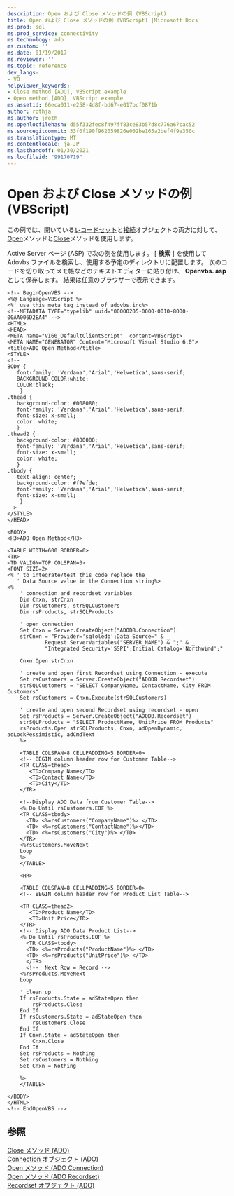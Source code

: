 ```yaml
---
description: Open および Close メソッドの例 (VBScript)
title: Open および Close メソッドの例 (VBScript) |Microsoft Docs
ms.prod: sql
ms.prod_service: connectivity
ms.technology: ado
ms.custom: ''
ms.date: 01/19/2017
ms.reviewer: ''
ms.topic: reference
dev_langs:
- VB
helpviewer_keywords:
- Close method [ADO], VBScript example
- Open method [ADO], VBScript example
ms.assetid: 66eca011-e258-4d8f-bd67-e017bcf0871b
author: rothja
ms.author: jroth
ms.openlocfilehash: d55f332fec8f497ff83ce83b57d8c776a67cac52
ms.sourcegitcommit: 33f0f190f962059826e002be165a2bef4f9e350c
ms.translationtype: MT
ms.contentlocale: ja-JP
ms.lasthandoff: 01/30/2021
ms.locfileid: "99170719"
---
```

# <a name="open-and-close-methods-example-vbscript"></a>Open および Close メソッドの例 (VBScript)
この例では、開いている[レコードセット](./recordset-object-ado.md)と[接続](./connection-object-ado.md)オブジェクトの両方に対して、 [Open](./open-method-ado-recordset.md)メソッドと[Close](./close-method-ado.md)メソッドを使用します。  
  
 Active Server ページ (ASP) で次の例を使用します。 [ **検索** ] を使用して Adovbs ファイルを検索し、使用する予定のディレクトリに配置します。 次のコードを切り取ってメモ帳などのテキストエディターに貼り付け、 **Openvbs. asp** として保存します。 結果は任意のブラウザーで表示できます。  
  
```  
<!-- BeginOpenVBS -->  
<%@ Language=VBScript %>  
<%' use this meta tag instead of adovbs.inc%>  
<!--METADATA TYPE="typelib" uuid="00000205-0000-0010-8000-00AA006D2EA4" -->  
<HTML>  
<HEAD>  
<META name="VI60_DefaultClientScript"  content=VBScript>  
<META NAME="GENERATOR" Content="Microsoft Visual Studio 6.0">  
<title>ADO Open Method</title>  
<STYLE>  
<!--  
BODY {  
   font-family: 'Verdana','Arial','Helvetica',sans-serif;  
   BACKGROUND-COLOR:white;  
   COLOR:black;  
    }  
.thead {  
   background-color: #008080;   
   font-family: 'Verdana','Arial','Helvetica',sans-serif;   
   font-size: x-small;  
   color: white;  
   }  
.thead2 {  
   background-color: #800000;   
   font-family: 'Verdana','Arial','Helvetica',sans-serif;   
   font-size: x-small;  
   color: white;  
   }  
.tbody {   
   text-align: center;  
   background-color: #f7efde;  
   font-family: 'Verdana','Arial','Helvetica',sans-serif;   
   font-size: x-small;  
    }  
-->  
</STYLE>  
</HEAD>  
  
<BODY>  
<H3>ADO Open Method</H3>  
  
<TABLE WIDTH=600 BORDER=0>  
<TR>  
<TD VALIGN=TOP COLSPAN=3>  
<FONT SIZE=2>  
<% ' to integrate/test this code replace the   
   ' Data Source value in the Connection string%>  
<%   
    ' connection and recordset variables  
    Dim Cnxn, strCnxn  
    Dim rsCustomers, strSQLCustomers  
    Dim rsProducts, strSQLProducts  
  
    ' open connection  
    Set Cnxn = Server.CreateObject("ADODB.Connection")  
    strCnxn = "Provider='sqloledb';Data Source=" & _  
            Request.ServerVariables("SERVER_NAME") & ";" & _  
            "Integrated Security='SSPI';Initial Catalog='Northwind';"  
  
    Cnxn.Open strCnxn  
  
    ' create and open first Recordset using Connection - execute  
    Set rsCustomers = Server.CreateObject("ADODB.Recordset")  
    strSQLCustomers = "SELECT CompanyName, ContactName, City FROM Customers"  
    Set rsCustomers = Cnxn.Execute(strSQLCustomers)   
  
    ' create and open second Recordset using recordset - open  
    Set rsProducts = Server.CreateObject("ADODB.Recordset")  
    strSQLProducts = "SELECT ProductName, UnitPrice FROM Products"  
    rsProducts.Open strSQLProducts, Cnxn, adOpenDynamic, adLockPessimistic, adCmdText  
    %>  
  
    <TABLE COLSPAN=8 CELLPADDING=5 BORDER=0>  
    <!-- BEGIN column header row for Customer Table-->  
    <TR CLASS=thead>  
       <TD>Company Name</TD>  
       <TD>Contact Name</TD>  
       <TD>City</TD>  
    </TR>  
  
    <!--Display ADO Data from Customer Table-->  
    <% Do Until rsCustomers.EOF %>  
    <TR CLASS=tbody>  
      <TD> <%=rsCustomers("CompanyName")%> </TD>  
      <TD> <%=rsCustomers("ContactName")%></TD>  
      <TD> <%=rsCustomers("City")%> </TD>  
    </TR>   
    <%rsCustomers.MoveNext   
    Loop   
    %>  
    </TABLE>  
  
    <HR>  
  
    <TABLE COLSPAN=8 CELLPADDING=5 BORDER=0>  
    <!-- BEGIN column header row for Product List Table-->  
  
    <TR CLASS=thead2>  
       <TD>Product Name</TD>  
       <TD>Unit Price</TD>  
    </TR>  
    <!-- Display ADO Data Product List-->  
    <% Do Until rsProducts.EOF %>  
      <TR CLASS=tbody>    
      <TD> <%=rsProducts("ProductName")%> </TD>  
      <TD> <%=rsProducts("UnitPrice")%> </TD>  
      </TR>  
      <!--  Next Row = Record -->  
    <%rsProducts.MoveNext   
    Loop   
  
    ' clean up  
    If rsProducts.State = adStateOpen then  
        rsProducts.Close  
    End If  
    If rsCustomers.State = adStateOpen then  
        rsCustomers.Close  
    End If  
    If Cnxn.State = adStateOpen then  
        Cnxn.Close  
    End If  
    Set rsProducts = Nothing  
    Set rsCustomers = Nothing  
    Set Cnxn = Nothing  
  
    %>  
    </TABLE>  
  
</BODY>  
</HTML>  
<!-- EndOpenVBS -->  
```  
  
## <a name="see-also"></a>参照  
 [Close メソッド (ADO)](./close-method-ado.md)   
 [Connection オブジェクト (ADO)](./connection-object-ado.md)   
 [Open メソッド (ADO Connection)](./open-method-ado-connection.md)   
 [Open メソッド (ADO Recordset)](./open-method-ado-recordset.md)   
 [Recordset オブジェクト (ADO)](./recordset-object-ado.md)